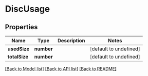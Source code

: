 # DiscUsage

## Properties
Name | Type | Description | Notes
------------ | ------------- | ------------- | -------------
**usedSize** | **number** |  | [default to undefined]
**totalSize** | **number** |  | [default to undefined]



[[Back to Model list]](README.md#documentation-for-models) [[Back to API list]](README.md#documentation-for-api-endpoints) [[Back to README]](README.md)
